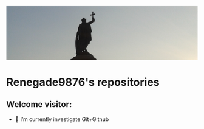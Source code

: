 ![ImagenPrincipalCabecera](/Asturias.jpg)

# Renegade9876's repositories

## Welcome visitor:
- 🔭 I’m currently investigate Git+Github

<!--
**Renegade9876/Renegade9876** is a ✨ _special_ ✨ repository because its `README.md` (this file) appears on your GitHub profile.
Here are some ideas to get you started:
- 🔭 I’m currently working on ...
- 🌱 I’m currently learning ...
- 👯 I’m looking to collaborate on ...
- 🤔 I’m looking for help with ...
- 💬 Ask me about ...
- 📫 How to reach me: ...
- 😄 Pronouns: ...
- ⚡ Fun fact: ...
-->
